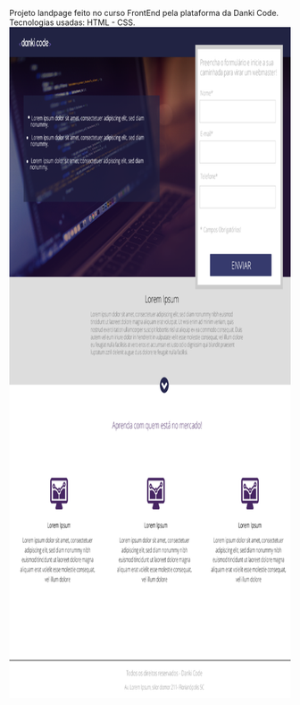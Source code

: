 Projeto landpage feito no curso FrontEnd pela plataforma da Danki Code.
Tecnologias usadas: HTML - CSS.
<img src="https://github.com/carlosti1099/Curso_Front-End-Danki-Code/blob/df695673c7131e34ba830a336e042eb2818ecb5b/Projeto_01%20-%20landpage/landing.fw.png" width="900px" height="1200" />

